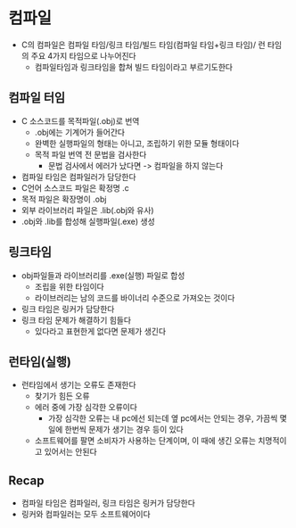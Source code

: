 # 컴파일

- C의 컴파일은 컴파일 타임/링크 타임/빌드 타임(컴파일 타임+링크 타임)/ 런 타임 의 주요 4가지 타임으로 나누어진다
  - 컴파일타임과 링크타임을 합쳐 빌드 타임이라고 부르기도한다

## 컴파일 터임

- C 소스코드를 목적파일(.obj)로 번역
  - .obj에는 기계어가 들어간다
  - 완벽한 실행파일의 형태는 아니고, 조립하기 위한 모듈 형태이다
  - 목적 파일 번역 전 문법을 검사한다
    - 문법 검사에서 에러가 났다면 -> 컴파일을 하지 않는다
- 컴파일 타임은 컴파일러가 담당한다
- C언어 소스코드 파일은 확정명 .c
- 목적 파일은 확장명이 .obj
- 외부 라이브러리 파일은 .lib(.obj와 유사)
- .obj와 .lib를 합성해 실행파일(.exe) 생성

## 링크타임

- obj파일들과 라이브러리를 .exe(실행) 파일로 합성
  - 조립을 위한 타임이다
  - 라이브러리는 남의 코드를 바이너리 수준으로 가져오는 것이다
- 링크 타임은 링커가 담당한다
- 링크 타임 문제가 해결하기 힘들다
  - 있다라고 표현한게 없다면 문제가 생긴다

## 런타임(실행)

- 런타임에서 생기는 오류도 존재한다
  - 찾기가 힘든 오류
  - 에러 중에 가장 심각한 오류이다
    - 가장 심각한 오류는 내 pc에선 되는데 옆 pc에서는 안되는 경우, 가끔씩 몇일에 한번씩 문제가 생기는 경우 등이 있다
  - 소프트웨어를 팔면 소비자가 사용하는 단계이며, 이 때에 생긴 오류는 치명적이고 있어서는 안된다

## Recap

- 컴파일 타임은 컴파일러, 링크 타임은 링커가 담당한다
- 링커와 컴파일러는 모두 소프트웨어이다
